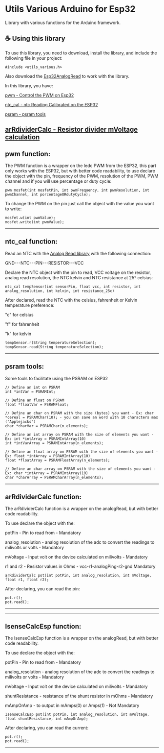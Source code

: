 # Utils Various Arduino for Esp32

Library with various functions for the Arduino framework.

## ☕ Using this library

To use this library, you need to download, install the library, and include the following file in your project:

```
#include <utils_various.h>
```

Also download the [Esp32AnalogRead](https://github.com/madhephaestus/ESP32AnalogRead) to work with the library.

In this library, you have:

[pwm - Control the PWM on Esp32](https://github.com/shiroichiheisen/Utils-Various-Arduino-ESP32#pwm-function)

[ntc_cal - ntc Reading Calibrated on the ESP32](https://github.com/shiroichiheisen/Utils-Various-Arduino-ESP32#ntc_cal-function) 

[psram - psram tools](https://github.com/shiroichiheisen/Utils-Various-Arduino-ESP32#psram-tools)

[arRdividerCalc - Resistor divider mVoltage calculation](https://github.com/shiroichiheisen/Utils-Various-Arduino#arrdividercalc-function)
---

## pwm function:

The PWM function is a wrapper on the ledc PWM from the ESP32, this part only works with the ESP32, but with better code readability, to use declare the object with the pin, frequency of the PWM, resolution of the PWM, PWM channel and if you will use percentage or duty cycle:

```
pwm mosfet(int mosfetPin, int pwmFrequency, int pwmResolution, int pwmChannel, int porcentageORdutyCycle);
```

To change the PWM on the pin just call the object with the value you want to write:

```
mosfet.w(int pwmValue);
mosfet.write(int pwmValue);
```

---

## ntc_cal function:

Read an NTC with the [Analog Read library](https://github.com/madhephaestus/ESP32AnalogRead) with the following connection:

GND---NTC---PIN---RESISTOR---VCC

Declare the NTC object with the pin to read, VCC voltage on the resistor, analog read resolution, the NTC kelvin and NTC resistance at 25° celsius:

```
ntc_cal tempSensor(int sensorPin, float vcc, int resistor, int analog_resolution, int kelvin, int resistance_25c)
```

After declared, read the NTC with the celsius, fahrenheit or Kelvin temperature preference:

"c" for celsius

"f" for fahrenheit

"k" for kelvin

```
tempSensor.r(String temperatureSelection);
tempSensor.read(String temperatureSelection);
```

---

## psram tools:

Some tools to facilitate using the PSRAM on ESP32

```
// Define an int on PSRAM
int *intVar = PSRAMInt;

// Define an float on PSRAM
float *floatVar = PSRAMFloat;

// Define an char on PSRAM with the size (bytes) you want - Ex: char *cereal = PSRAMChar(10); - you can save an word with 10 characters max ("Applejacks")
char *charVar = PSRAMChar(n_elements);

// Define an int array on PSRAM with the size of elements you want - Ex: int *intArray = PSRAMIntArray(10)
int *intVarArray = PSRAMIntArray(n_elements);

// Define an float array on PSRAM with the size of elements you want - Ex: float *intArray = PSRAMIntArray(10)
float *floatArray = PSRAMFloatArray(n_elements);

// Define an char array on PSRAM with the size of elements you want - Ex: char *intArray = PSRAMIntArray(10)
char *charArray = PSRAMCharArray(n_elements);
```

---

## arRdividerCalc function:

The arRdividerCalc function is a wrapper on the analogRead, but with better code readability.

To use declare the object with the:

potPin - Pin to read from - Mandatory

analog_resolution - analog resolution of the adc to convert the readings to milivolts or volts - Mandatory

mVoltage - Input volt on the device calculated on milivolts - Mandatory

r1 and r2 - Resistor values in Ohms - vcc-r1-analogPing-r2-gnd  Mandatory


```
arRdividerCalc pot(int potPin, int analog_resolution, int mVoltage, float r1, float r2);

```

After declaring, you can read the pin:

```
pot.r();
pot.read();
```

---

---

## IsenseCalcEsp function:

The IsenseCalcEsp function is a wrapper on the analogRead, but with better code readability.

To use declare the object with the:

potPin - Pin to read from - Mandatory

analog_resolution - analog resolution of the adc to convert the readings to milivolts or volts - Mandatory

mVoltage - Input volt on the device calculated on milivolts - Mandatory

shuntResistance - resistance of the shunt resistor in mOhms - Mandatory

mAmpOrAmp - to output in mAmps(0) or Amps(1) - Not Mandatory

```
IsenseCalcEsp pot(int potPin, int analog_resolution, int mVoltage, float shuntResistance, int mAmpOrAmp);

```

After declaring, you can read the current:

```
pot.r();
pot.read();
```

---
